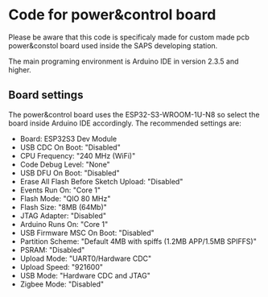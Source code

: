 # Code for power&control board

Please be aware that this code is specificaly made for custom made pcb power&constol board used inside the SAPS developing station.

The main programing environment is Arduino IDE in version 2.3.5 and higher.

## Board settings

The power&control board uses the ESP32-S3-WROOM-1U-N8 so select the board inside Arduino IDE accordingly. The recommended settings are:

- Board: ESP32S3 Dev Module
- USB CDC On Boot: "Disabled"
- CPU Frequency: "240 MHz (WiFi)"
- Code Debug Level: "None"
- USB DFU On Boot: "Disabled"
- Erase All Flash Before Sketch Upload: "Disabled"
- Events Run On: "Core 1"
- Flash Mode: "QIO 80 MHz"
- Flash Size: "8MB (64Mb)"
- JTAG Adapter: "Disabled"
- Arduino Runs On: "Core 1"
- USB Firmware MSC On Boot: "Disabled"
- Partition Scheme: "Default 4MB with spiffs (1.2MB APP/1.5MB SPIFFS)"
- PSRAM: "Disabled"
- Upload Mode: "UART0/Hardware CDC"
- Upload Speed: "921600"
- USB Mode: "Hardware CDC and JTAG"
- Zigbee Mode: "Disabled"
